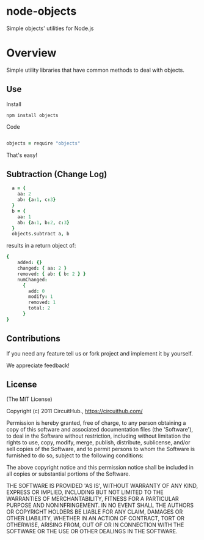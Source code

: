 node-objects
==========

Simple objects' utilities for Node.js

# Overview

Simple utility libraries that have common methods to deal with objects.

## Use

Install

`npm install objects`


Code

``` coffee

objects = require "objects"


```

That's easy!

## Subtraction (Change Log)

```coffeescript
  a = {
    aa: 2
    ab: {a:1, c:3}
  }
  b = {
    aa: 1
    ab: {a:1, b:2, c:3}
  }
  objects.subtract a, b
```

results in a return object of:

```coffeescript
{
    added: {}
    changed: { aa: 2 }
    removed: { ab: { b: 2 } }
    numChanged: 
      {
        add: 0
        modify: 1
        removed: 1
        total: 2
      }
}
```

## Contributions

If you need any feature tell us or fork project and implement it by yourself.

We appreciate feedback!

## License

(The MIT License)

Copyright (c) 2011 CircuitHub., https://circuithub.com/

Permission is hereby granted, free of charge, to any person obtaining
a copy of this software and associated documentation files (the
'Software'), to deal in the Software without restriction, including
without limitation the rights to use, copy, modify, merge, publish,
distribute, sublicense, and/or sell copies of the Software, and to
permit persons to whom the Software is furnished to do so, subject to
the following conditions:

The above copyright notice and this permission notice shall be
included in all copies or substantial portions of the Software.

THE SOFTWARE IS PROVIDED 'AS IS', WITHOUT WARRANTY OF ANY KIND,
EXPRESS OR IMPLIED, INCLUDING BUT NOT LIMITED TO THE WARRANTIES OF
MERCHANTABILITY, FITNESS FOR A PARTICULAR PURPOSE AND NONINFRINGEMENT.
IN NO EVENT SHALL THE AUTHORS OR COPYRIGHT HOLDERS BE LIABLE FOR ANY
CLAIM, DAMAGES OR OTHER LIABILITY, WHETHER IN AN ACTION OF CONTRACT,
TORT OR OTHERWISE, ARISING FROM, OUT OF OR IN CONNECTION WITH THE
SOFTWARE OR THE USE OR OTHER DEALINGS IN THE SOFTWARE.